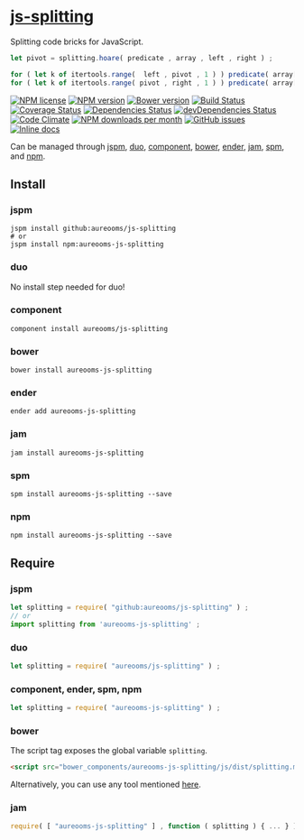 [js-splitting](http://aureooms.github.io/js-splitting)
==

Splitting code bricks for JavaScript.

```js
let pivot = splitting.hoare( predicate , array , left , right ) ;

for ( let k of itertools.range(  left , pivot , 1 ) ) predicate( array[k] ) ; // 0
for ( let k of itertools.range( pivot , right , 1 ) ) predicate( array[k] ) ; // 1
```

[![NPM license](http://img.shields.io/npm/l/aureooms-js-splitting.svg?style=flat)](https://raw.githubusercontent.com/aureooms/js-splitting/master/LICENSE)
[![NPM version](http://img.shields.io/npm/v/aureooms-js-splitting.svg?style=flat)](https://www.npmjs.org/package/aureooms-js-splitting)
[![Bower version](http://img.shields.io/bower/v/aureooms-js-splitting.svg?style=flat)](http://bower.io/search/?q=aureooms-js-splitting)
[![Build Status](http://img.shields.io/travis/aureooms/js-splitting.svg?style=flat)](https://travis-ci.org/aureooms/js-splitting)
[![Coverage Status](http://img.shields.io/coveralls/aureooms/js-splitting.svg?style=flat)](https://coveralls.io/r/aureooms/js-splitting)
[![Dependencies Status](http://img.shields.io/david/aureooms/js-splitting.svg?style=flat)](https://david-dm.org/aureooms/js-splitting#info=dependencies)
[![devDependencies Status](http://img.shields.io/david/dev/aureooms/js-splitting.svg?style=flat)](https://david-dm.org/aureooms/js-splitting#info=devDependencies)
[![Code Climate](http://img.shields.io/codeclimate/github/aureooms/js-splitting.svg?style=flat)](https://codeclimate.com/github/aureooms/js-splitting)
[![NPM downloads per month](http://img.shields.io/npm/dm/aureooms-js-splitting.svg?style=flat)](https://www.npmjs.org/package/aureooms-js-splitting)
[![GitHub issues](http://img.shields.io/github/issues/aureooms/js-splitting.svg?style=flat)](https://github.com/aureooms/js-splitting/issues)
[![Inline docs](http://inch-ci.org/github/aureooms/js-splitting.svg?branch=master&style=shields)](http://inch-ci.org/github/aureooms/js-splitting)


Can be managed through [jspm](https://github.com/jspm/jspm-cli),
[duo](https://github.com/duojs/duo),
[component](https://github.com/componentjs/component),
[bower](https://github.com/bower/bower),
[ender](https://github.com/ender-js/Ender),
[jam](https://github.com/caolan/jam),
[spm](https://github.com/spmjs/spm),
and [npm](https://github.com/npm/npm).

## Install

### jspm
```terminal
jspm install github:aureooms/js-splitting
# or
jspm install npm:aureooms-js-splitting
```
### duo
No install step needed for duo!

### component
```terminal
component install aureooms/js-splitting
```

### bower
```terminal
bower install aureooms-js-splitting
```

### ender
```terminal
ender add aureooms-js-splitting
```

### jam
```terminal
jam install aureooms-js-splitting
```

### spm
```terminal
spm install aureooms-js-splitting --save
```

### npm
```terminal
npm install aureooms-js-splitting --save
```

## Require
### jspm
```js
let splitting = require( "github:aureooms/js-splitting" ) ;
// or
import splitting from 'aureooms-js-splitting' ;
```
### duo
```js
let splitting = require( "aureooms/js-splitting" ) ;
```

### component, ender, spm, npm
```js
let splitting = require( "aureooms-js-splitting" ) ;
```

### bower
The script tag exposes the global variable `splitting`.
```html
<script src="bower_components/aureooms-js-splitting/js/dist/splitting.min.js"></script>
```
Alternatively, you can use any tool mentioned [here](http://bower.io/docs/tools/).

### jam
```js
require( [ "aureooms-js-splitting" ] , function ( splitting ) { ... } ) ;
```
